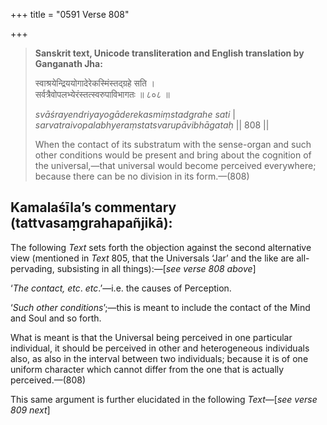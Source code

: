 +++
title = "0591 Verse 808"

+++
> **Sanskrit text, Unicode transliteration and English translation by Ganganath Jha:** 
>
> स्वाश्रयेन्द्रिययोगादेरेकस्मिंस्तद्ग्रहे सति ।  
> सर्वत्रैवोपलभ्येरंस्तत्स्वरुपाविभागतः ॥ ८०८ ॥ 
>
> *svāśrayendriyayogāderekasmiṃstadgrahe sati* \|  
> *sarvatraivopalabhyeraṃstatsvarupāvibhāgataḥ* \|\| 808 \|\| 
>
> When the contact of its substratum with the sense-organ and such other conditions would be present and bring about the cognition of the universal,—that universal would become perceived everywhere; because there can be no division in its form.—(808)



## Kamalaśīla’s commentary (tattvasaṃgrahapañjikā):

The following *Text* sets forth the objection against the second alternative view (mentioned in *Text* 805, that the Universals ‘Jar’ and the like are all-pervading, subsisting in all things):—[*see verse 808 above*]

‘*The contact, etc*. *etc*.’—i.e. the causes of Perception.

‘*Such other conditions*’;—this is meant to include the contact of the Mind and Soul and so forth.

What is meant is that the Universal being perceived in one particular individual, it should be perceived in other and heterogeneous individuals also, as also in the interval between two individuals; because it is of one uniform character which cannot differ from the one that is actually perceived.—(808)

This same argument is further elucidated in the following *Text*—[*see verse 809 next*]


